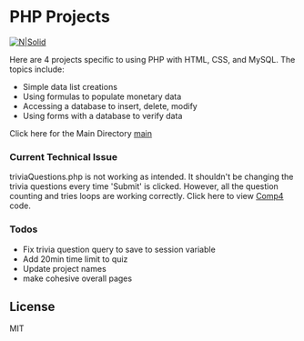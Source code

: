 # PHP Projects

[![N|Solid](https://viewen.com/wp-content/uploads/2018/02/php.gif)](https://viewen.com/php-mysql/)

Here are 4 projects specific to using PHP with HTML, CSS, and MySQL.  The topics include:

  - Simple data list creations
  - Using formulas to populate monetary data
  - Accessing a database to insert, delete, modify
  - Using forms with a database to verify data

Click here for the Main Directory [main]

### Current Technical Issue

triviaQuestions.php is not working as intended. It shouldn't be changing the trivia questions every time 'Submit' is clicked. However, all the question counting and tries loops are working correctly.
Click here to view [Comp4] code.

### Todos

 - Fix trivia question query to save to session variable
 - Add 20min time limit to quiz
 - Update project names
 - make cohesive overall pages

License
----

MIT


   [main]: <https://github.com/erikamart/PHP_Projects/blob/master/index.php>
   [Comp4]: <https://github.com/erikamart/PHP_Projects/blob/master/Comp4/triviaQuestions.php>